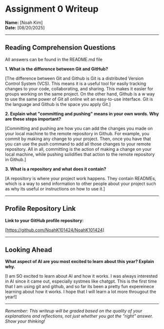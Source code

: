 # Assignment 0 Writeup

**Name:** [Noah Kim]  
**Date:** [08/20/2025]

---

## Reading Comprehension Questions
All answers can be found in the README.md file

**1. What is the difference between Git and GitHub?**

[The difference between Git and Github is Git is a distributed Version Control System (VCS). This means it is a useful tool for easily tracking changes to your code, collaborating, and sharing. This makes it easier for groups working on the same project. On the other hand, Github is a w way to use the same power of Git all online wit an easy-to-use interface. Git is the language and Github is the space you apply Git.]

**2. Explain what "committing and pushing" means in your own words. Why are these steps important?**

[Committing and pushing are how you can add the changes you made on your local machine to the remote repository in Github. For example, you commit by making any change to your project. Then, once you have that you can use the push command to add all those changes to your remote repository. All in all, committing is the action of making a change on your local machine, while pushing solidifies that action to the remote repository in Github.]

**3. What is a repository and what does it contain?**

[A repository is where your project work happens. They contain READMEs, which is a way to send information to other people about your project such as why its useful or instructions on how to use it.]

---

## Profile Repository Link

**Link to your GitHub profile repository:** 

[https://github.com/NoahK101424/NoahK101424]

---

## Looking Ahead

**What aspect of AI are you most excited to learn about this year? Explain why.**

[I am SO excited to learn about AI and how it works. I was always interested in AI since it came out, especially systmes like chatgpt. This is the first time that I am using git and github, and so far its been a pretty fun expereinece learning about how it works. I hope that I will learn a lot more througout the year!]

---

*Remember: This writeup will be graded based on the quality of your explanations and reflections, not just whether you got the "right" answer. Show your thinking!*
